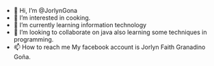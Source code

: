 - 👋 Hi, I’m @JorlynGona
- 👀 I’m interested in cooking.
- 🌱 I’m currently learning information technology
- 💞️ I’m looking to collaborate on java also learning some techniques in programming.
- 📫 How to reach me My facebook account is Jorlyn Faith Granadino Goña.

<!---
JorlynGona/JorlynGona is a ✨ special ✨ repository because its `README.md` (this file) appears on your GitHub profile.
You can click the Preview link to take a look at your changes.
--->
